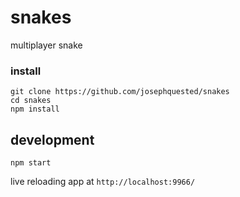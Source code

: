# snakes

multiplayer snake

### install

```
git clone https://github.com/josephquested/snakes
cd snakes
npm install
```

## development

```
npm start
```

live reloading app at `http://localhost:9966/`

